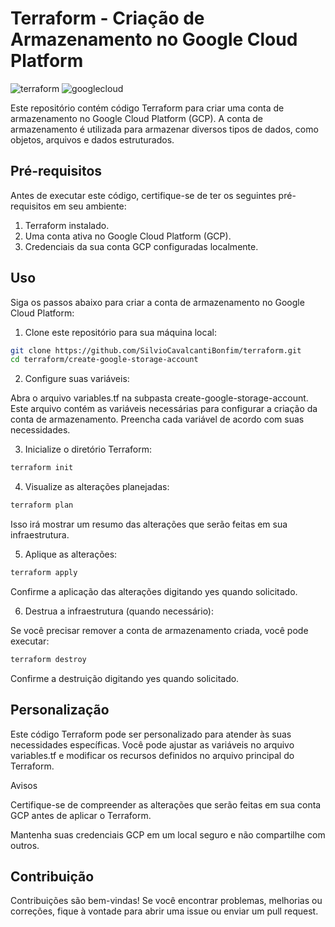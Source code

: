 # Terraform - Criação de Armazenamento no Google Cloud Platform

![terraform](https://img.shields.io/badge/-terraform-white?style=for-the-badge&logo=terraform&color=7B42BC&logoColor=white)
![googlecloud](https://img.shields.io/badge/-Google_Cloud_Platform-white?style=for-the-badge&logo=googlecloud&color=0078D7&logoColor=white)

Este repositório contém código Terraform para criar uma conta de armazenamento no Google Cloud Platform (GCP). A conta de armazenamento é utilizada para armazenar diversos tipos de dados, como objetos, arquivos e dados estruturados.

## Pré-requisitos

Antes de executar este código, certifique-se de ter os seguintes pré-requisitos em seu ambiente:

1. Terraform instalado.
2. Uma conta ativa no Google Cloud Platform (GCP).
3. Credenciais da sua conta GCP configuradas localmente.

## Uso

Siga os passos abaixo para criar a conta de armazenamento no Google Cloud Platform:

1. Clone este repositório para sua máquina local:
```bash
git clone https://github.com/SilvioCavalcantiBonfim/terraform.git
cd terraform/create-google-storage-account
```
2. Configure suas variáveis:

Abra o arquivo variables.tf na subpasta create-google-storage-account. Este arquivo contém as variáveis necessárias para configurar a criação da conta de armazenamento. Preencha cada variável de acordo com suas necessidades.

3. Inicialize o diretório Terraform:

```bash
terraform init
```

4. Visualize as alterações planejadas:

```bash
terraform plan
```

Isso irá mostrar um resumo das alterações que serão feitas em sua infraestrutura.

5. Aplique as alterações:

```bash
terraform apply
```

Confirme a aplicação das alterações digitando yes quando solicitado.

6. Destrua a infraestrutura (quando necessário):

Se você precisar remover a conta de armazenamento criada, você pode executar:

```bash
terraform destroy
```

Confirme a destruição digitando yes quando solicitado.

## Personalização

Este código Terraform pode ser personalizado para atender às suas necessidades específicas. Você pode ajustar as variáveis no arquivo variables.tf e modificar os recursos definidos no arquivo principal do Terraform.

Avisos

Certifique-se de compreender as alterações que serão feitas em sua conta GCP antes de aplicar o Terraform.

Mantenha suas credenciais GCP em um local seguro e não compartilhe com outros.

## Contribuição

Contribuições são bem-vindas! Se você encontrar problemas, melhorias ou correções, fique à vontade para abrir uma issue ou enviar um pull request.
